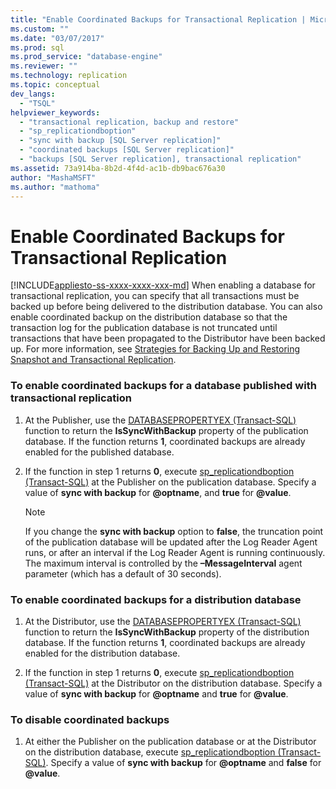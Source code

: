 ```yaml
---
title: "Enable Coordinated Backups for Transactional Replication | Microsoft Docs"
ms.custom: ""
ms.date: "03/07/2017"
ms.prod: sql
ms.prod_service: "database-engine"
ms.reviewer: ""
ms.technology: replication
ms.topic: conceptual
dev_langs: 
  - "TSQL"
helpviewer_keywords: 
  - "transactional replication, backup and restore"
  - "sp_replicationdboption"
  - "sync with backup [SQL Server replication]"
  - "coordinated backups [SQL Server replication]"
  - "backups [SQL Server replication], transactional replication"
ms.assetid: 73a914ba-8b2d-4f4d-ac1b-db9bac676a30
author: "MashaMSFT"
ms.author: "mathoma"
---
```

# Enable Coordinated Backups for Transactional Replication
[!INCLUDE[appliesto-ss-xxxx-xxxx-xxx-md](../../../includes/appliesto-ss-xxxx-xxxx-xxx-md.md)]
  When enabling a database for transactional replication, you can specify that all transactions must be backed up before being delivered to the distribution database. You can also enable coordinated backup on the distribution database so that the transaction log for the publication database is not truncated until transactions that have been propagated to the Distributor have been backed up. For more information, see [Strategies for Backing Up and Restoring Snapshot and Transactional Replication](../../../relational-databases/replication/administration/strategies-for-backing-up-and-restoring-snapshot-and-transactional-replication.md).  
  
### To enable coordinated backups for a database published with transactional replication  
  
1.  At the Publisher, use the [DATABASEPROPERTYEX &#40;Transact-SQL&#41;](../../../t-sql/functions/databasepropertyex-transact-sql.md) function to return the **IsSyncWithBackup** property of the publication database. If the function returns **1**, coordinated backups are already enabled for the published database.  
  
2.  If the function in step 1 returns **0**, execute [sp_replicationdboption &#40;Transact-SQL&#41;](../../../relational-databases/system-stored-procedures/sp-replicationdboption-transact-sql.md) at the Publisher on the publication database. Specify a value of **sync with backup** for **\@optname**, and **true** for **\@value**.  
  
    > [!NOTE]  
    >  If you change the **sync with backup** option to **false**, the truncation point of the publication database will be updated after the Log Reader Agent runs, or after an interval if the Log Reader Agent is running continuously. The maximum interval is controlled by the **–MessageInterval** agent parameter (which has a default of 30 seconds).  
  
### To enable coordinated backups for a distribution database  
  
1.  At the Distributor, use the [DATABASEPROPERTYEX &#40;Transact-SQL&#41;](../../../t-sql/functions/databasepropertyex-transact-sql.md) function to return the **IsSyncWithBackup** property of the distribution database. If the function returns **1**, coordinated backups are already enabled for the distribution database.  
  
2.  If the function in step 1 returns **0**, execute [sp_replicationdboption &#40;Transact-SQL&#41;](../../../relational-databases/system-stored-procedures/sp-replicationdboption-transact-sql.md) at the Distributor on the distribution database. Specify a value of **sync with backup** for **\@optname** and **true** for **\@value**.  
  
### To disable coordinated backups  
  
1.  At either the Publisher on the publication database or at the Distributor on the distribution database, execute [sp_replicationdboption &#40;Transact-SQL&#41;](../../../relational-databases/system-stored-procedures/sp-replicationdboption-transact-sql.md). Specify a value of **sync with backup** for **\@optname** and **false** for **\@value**.  
  
  

